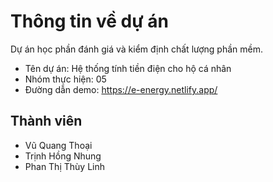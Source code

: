 # Thông tin về dự án
Dự án học phần đánh giá và kiểm định chất lượng phần mềm.
- Tên dự án: Hệ thống tính tiền điện cho hộ cá nhân
- Nhóm thực hiện: 05
- Đường dẫn demo: https://e-energy.netlify.app/

## Thành viên
- Vũ Quang Thoại
- Trịnh Hồng Nhung
- Phan Thị Thùy Linh

